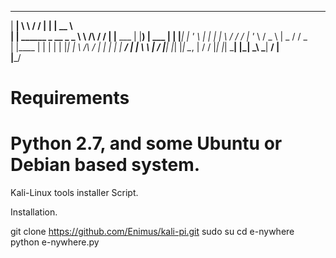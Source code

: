 

  ______                           __          __  _              _____         
 |  ____|                          \ \        / / | |            |  __ \        
 | |__     ______   _ __    _   _   \ \  /\  / /  | |__     ___  | |__) |   ___ 
 |  __|   |______| | '_ \  | | | |   \ \/  \/ /   | '_ \   / _ \ |  _  /   / _ \
 | |____           | | | | | |_| |    \  /\  /    | | | | |  __/ | | \ \  |  __/
 |______|          |_| |_|  \__, |     \/  \/     |_| |_|  \___| |_|  \_\  \___|
                             __/ |                                              
                            |___/                                                                                

# Requirements


# Python 2.7, and some Ubuntu or Debian based system.



Kali-Linux tools installer Script.

Installation.

git clone https://github.com/Enimus/kali-pi.git 
sudo su
cd e-nywhere
python e-nywhere.py





